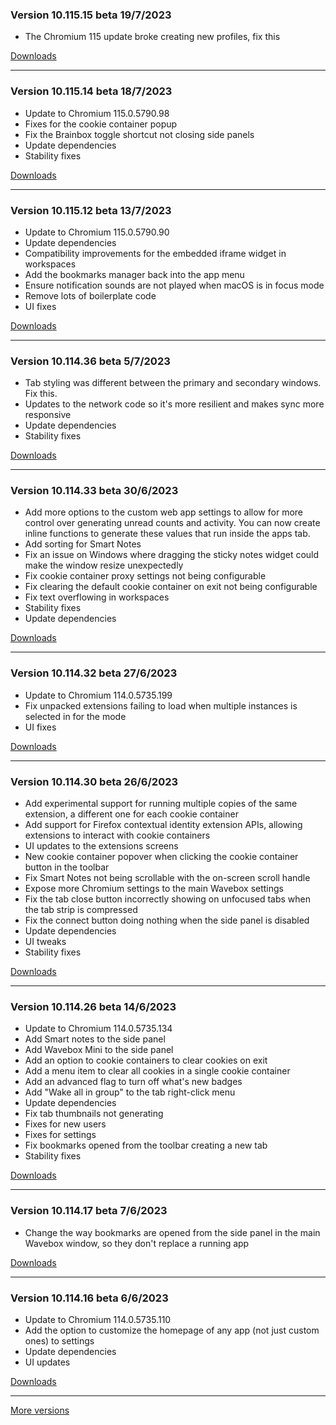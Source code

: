 <h3>Version 10.115.15 beta <span class="date">19/7/2023</span></h3>
<ul>
  <li>The Chromium 115 update broke creating new profiles, fix this</li>
</ul>

[Downloads](https://wavebox.io/download/release/10.115.15.3)

---

<h3>Version 10.115.14 beta <span class="date">18/7/2023</span></h3>
<ul>
  <li>Update to Chromium 115.0.5790.98</li>
  <li>Fixes for the cookie container popup</li>
  <li>Fix the Brainbox toggle shortcut not closing side panels</li>
  <li>Update dependencies</li>
  <li>Stability fixes</li>
</ul>

[Downloads](https://wavebox.io/download/release/10.115.14.3)

---

<h3>Version 10.115.12 beta <span class="date">13/7/2023</span></h3>
<ul>
  <li>Update to Chromium 115.0.5790.90</li>
  <li>Update dependencies</li>
  <li>Compatibility improvements for the embedded iframe widget in workspaces</li>
  <li>Add the bookmarks manager back into the app menu</li>
  <li>Ensure notification sounds are not played when macOS is in focus mode</li>
  <li>Remove lots of boilerplate code</li>
  <li>UI fixes</li>
</ul>

[Downloads](https://wavebox.io/download/release/10.115.12.3)

---

<h3>Version 10.114.36 beta <span class="date">5/7/2023</span></h3>
<ul>
  <li>Tab styling was different between the primary and secondary windows. Fix this.</li>
  <li>Updates to the network code so it's more resilient and makes sync more responsive</li>
  <li>Update dependencies</li>
  <li>Stability fixes</li>
</ul>

[Downloads](https://wavebox.io/download/release/10.114.36.3)

---

<h3>Version 10.114.33 beta <span class="date">30/6/2023</span></h3>
<ul>
  <li>
    Add more options to the custom web app settings to allow for more control over
    generating unread counts and activity. You can now create inline functions to
    generate these values that run inside the apps tab.
  </li>
  <li>Add sorting for Smart Notes</li>
  <li>
    Fix an issue on Windows where dragging the sticky notes widget could make the
    window resize unexpectedly
  </li>
  <li>Fix cookie container proxy settings not being configurable</li>
  <li>Fix clearing the default cookie container on exit not being configurable</li>
  <li>Fix text overflowing in workspaces</li>
  <li>Stability fixes</li>
  <li>Update dependencies</li>
</ul>

[Downloads](https://wavebox.io/download/release/10.114.33.3)

---

<h3>Version 10.114.32 beta <span class="date">27/6/2023</span></h3>
<ul>
  <li>Update to Chromium 114.0.5735.199</li>
  <li>Fix unpacked extensions failing to load when multiple instances is selected in for the mode</li>
  <li>UI fixes</li>
</ul>

[Downloads](https://wavebox.io/download/release/10.114.32.3)

---

<h3>Version 10.114.30 beta <span class="date">26/6/2023</span></h3>
<ul>
  <li>
    Add experimental support for running multiple copies of the same extension, a different
    one for each cookie container
  </li>
  <li>
    Add support for Firefox contextual identity extension APIs, allowing extensions to
    interact with cookie containers
  </li>
  <li>UI updates to the extensions screens</li>
  <li>New cookie container popover when clicking the cookie container button in the toolbar</li>
  <li>Fix Smart Notes not being scrollable with the on-screen scroll handle</li>
  <li>Expose more Chromium settings to the main Wavebox settings</li>
  <li>Fix the tab close button incorrectly showing on unfocused tabs when the tab strip is compressed</li>
  <li>Fix the connect button doing nothing when the side panel is disabled</li>
  <li>Update dependencies</li>
  <li>UI tweaks</li>
  <li>Stability fixes</li>
</ul>

[Downloads](https://wavebox.io/download/release/10.114.30.3)

---

<h3>Version 10.114.26 beta <span class="date">14/6/2023</span></h3>
<ul>
  <li>Update to Chromium 114.0.5735.134</li>
  <li>Add Smart notes to the side panel</li>
  <li>Add Wavebox Mini to the side panel</li>
  <li>Add an option to cookie containers to clear cookies on exit</li>
  <li>Add a menu item to clear all cookies in a single cookie container</li>
  <li>Add an advanced flag to turn off what's new badges</li>
  <li>Add "Wake all in group" to the tab right-click menu</li>
  <li>Update dependencies</li>
  <li>Fix tab thumbnails not generating</li>
  <li>Fixes for new users</li>
  <li>Fixes for settings</li>
  <li>Fix bookmarks opened from the toolbar creating a new tab</li>
  <li>Stability fixes</li>
</ul>

[Downloads](https://wavebox.io/download/release/10.114.26.3)

---

<h3>Version 10.114.17 beta <span class="date">7/6/2023</span></h3>
<ul>
  <li>Change the way bookmarks are opened from the side panel in the main Wavebox window, so they don't replace a running app</li>
</ul>

[Downloads](https://wavebox.io/download/release/10.114.17.3)

---

<h3>Version 10.114.16 beta <span class="date">6/6/2023</span></h3>
<ul>
  <li>Update to Chromium 114.0.5735.110</li>
  <li>Add the option to customize the homepage of any app (not just custom ones) to settings</li>
  <li>Update dependencies</li>
  <li>UI updates</li>
</ul>

[Downloads](https://wavebox.io/download/release/10.114.16.3)

---
[More versions](https://wavebox.io/changelog/beta/)